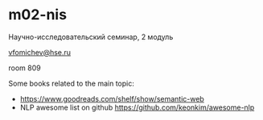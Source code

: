 # m02-nis
Научно-исследовательский семинар, 2 модуль

vfomichev@hse.ru

room 809 

Some books related to the main topic: 
- https://www.goodreads.com/shelf/show/semantic-web
- NLP awesome list on github https://github.com/keonkim/awesome-nlp
